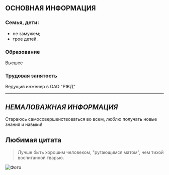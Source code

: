 ## ОСНОВНАЯ ИНФОРМАЦИЯ
### Семья, дети:
- не замужем;
- трое детей.

### Образование
Высшее
    
### Трудовая занятость
Ведущий инженер в ОАО "РЖД"

---

## _НЕМАЛОВАЖНАЯ ИНФОРМАЦИЯ_
Стараюсь самосовершенствоваться во всем, люблю получать новые знания и навыки!

## Любимая цитата
> Лучше быть хорошим человеком, "ругающимся матом", чем тихой воспитанной тварью.
> 

![Фото](https://photos.app.goo.gl/b27WgY7e4dXCL88b8)
